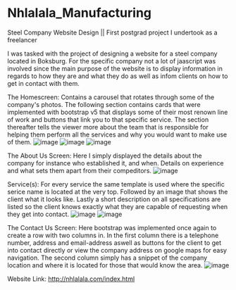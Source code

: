 # Nhlalala_Manufacturing
Steel Company Website Design || First postgrad project I undertook as a freelancer

I was tasked with the project of designing a website for a steel company located in Boksburg. For the specific company not a lot of jaascript was involved since the main purpose of the website is to display information in regards to how they are and what they do as well as infom clients on how to get in contact with them.

The Homescreen: 
Contains a carousel that rotates through some of the company's photos.
The following section contains cards that were implemented with bootstrap v5 that displays some of their most renown line of work and buttons that link you to that specific service.
The section thereafter tells the viewer more about the team that is responsible for helping them perform all the services and why you would want to make use of them.
![image](https://user-images.githubusercontent.com/52921389/117936281-f7965e00-b304-11eb-9e37-85a9ea9e8aed.png)
![image](https://user-images.githubusercontent.com/52921389/117936308-01b85c80-b305-11eb-9e28-799297bf18e4.png)
![image](https://user-images.githubusercontent.com/52921389/117936391-15fc5980-b305-11eb-9886-5e2447a92107.png)

The About Us Screen:
Here I simply displayed the details about the company for instance who established it, and when. Details on experience and what sets them apart from their compeditors.
![image](https://user-images.githubusercontent.com/52921389/117936839-9b800980-b305-11eb-8a69-af11ba19fbbc.png)

Service(s):
For every service the same template is used where the specific serice name is located at the very top. Followed by an image that shows the client what it looks like.
Lastly a short description on all specifications are listed so the client knows exactly what they are capable of requesting when they get into contact.
![image](https://user-images.githubusercontent.com/52921389/117937745-9e2f2e80-b306-11eb-8496-b2233055998e.png)
![image](https://user-images.githubusercontent.com/52921389/117937812-abe4b400-b306-11eb-99f3-d7c51a0c64a8.png)


The Contact Us Screen:
Here bootstrap was implemented once again to create a row with two columns in. In the first column there is a telephone number, address and email-address aswell as buttons for the client to get into contact directly or view the company address on google maps for easy navigation. The second column simply has a snippet of the company location and where it is located for those that would know the area. 
![image](https://user-images.githubusercontent.com/52921389/117937391-3842a700-b306-11eb-8646-e18d8a4d6846.png)

Website Link: http://nhlalala.com/index.html
